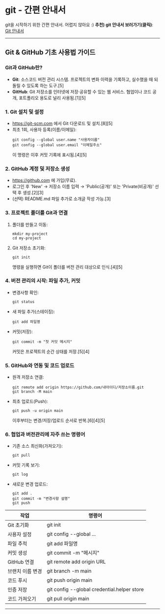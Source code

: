 # git - 간편 안내서
git을 시작하기 위한 간편 안내서. 어렵지 않아요 :)
**추천) git 안내서 보러가기(클릭)**: [Git 안내서](https://rogerdudler.github.io/git-guide/index.ko.html?utm_source=chatgpt.com)

***

## Git & GitHub 기초 사용법 가이드

### Git과 GitHub란?
- **Git**: 소스코드 버전 관리 시스템. 프로젝트의 변화 이력을 기록하고, 실수했을 때 되돌릴 수 있도록 하는 도구.[5]
- **GitHub**: Git 저장소를 인터넷에 저장·공유할 수 있는 웹 서비스. 협업이나 코드 공개, 포트폴리오 용도로 널리 사용됨.[1][5]

### 1. Git 설치 및 설정
- https://git-scm.com 에서 Git 다운로드 및 설치.[8][5]
- 최초 1회, 사용자 등록(이름/이메일):
  ```
  git config --global user.name "사용자이름"
  git config --global user.email "이메일주소"
  ```
  이 명령은 이후 커밋 기록에 표시됨.[4][5]

### 2. GitHub 계정 및 저장소 생성
- https://github.com 에 가입(무료).
- 로그인 후 'New' → 저장소 이름 입력 → 'Public(공개)' 또는 'Private(비공개)' 선택 후 생성.[2][3]
- (선택) README.md 파일 추가로 소개글 작성 가능.[3]

### 3. 프로젝트 폴더를 Git과 연결
1. 폴더를 만들고 이동:
   ```
   mkdir my-project
   cd my-project
   ```
2. Git 저장소 초기화:
   ```
   git init
   ```
   명령을 실행하면 Git이 폴더를 버전 관리 대상으로 인식.[4][5]

### 4. 버전 관리의 시작: 파일 추가, 커밋
- 변경사항 확인:  
  ```
  git status
  ```
- 새 파일 추가(스테이징):
  ```
  git add 파일명
  ```
- 커밋(저장):
  ```
  git commit -m "첫 커밋 메시지"
  ```
  커밋은 프로젝트의 순간 상태를 저장.[5][4]

### 5. GitHub와 연동 및 코드 업로드
- 원격 저장소 연결:
  ```
  git remote add origin https://github.com/내아이디/저장소이름.git
  git branch -M main
  ```
- 최초 업로드(Push):
  ```
  git push -u origin main
  ```
  이후부터는 변경/저장/업로드 순서로 반복.[6][4][5]

### 6. 협업과 버전관리에 자주 쓰는 명령어
- 기존 소스 최신화(가져오기):
  ```
  git pull
  ```
- 커밋 기록 보기:
  ```
  git log
  ```
- 새로운 변경 업로드:
  ```
  git add .
  git commit -m "변경사항 설명"
  git push
  ```


| 작업                 | 명령어                                      |
|----------------------|---------------------------------------------|
| Git 초기화           | git init                                    |
| 사용자 설정          | git config --global ...                      |
| 파일 추적            | git add 파일명                               |
| 커밋 생성            | git commit -m "메시지"                      |
| GitHub 연결          | git remote add origin URL                    |
| 브랜치 이름 변경     | git branch -m main                           |
| 코드 푸시            | git push origin main                         |
| 인증 저장            | git config --global credential.helper store   |
| 코드 가져오기        | git pull origin main                         |


  

***

